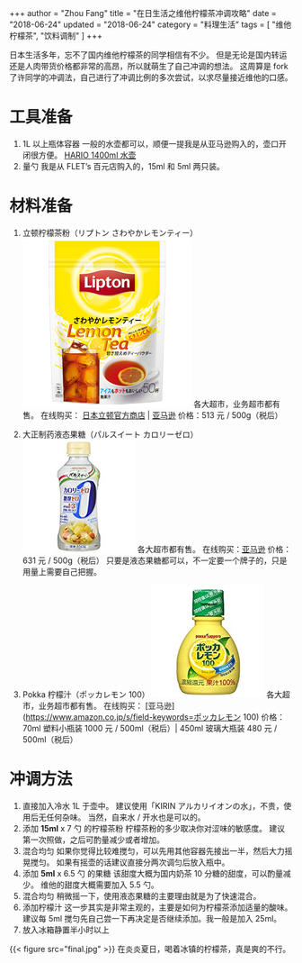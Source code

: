 
+++
author = "Zhou Fang"
title = "在日生活之维他柠檬茶冲调攻略"
date = "2018-06-24"
updated = "2018-06-24"
category = "料理生活"
tags = [
    "维他柠檬茶",
    "饮料调制"
]
+++

日本生活多年，忘不了国内维他柠檬茶的同学相信有不少。
但是无论是国内转运还是人肉带货价格都非常的高昂，所以就萌生了自己冲调的想法。
这周算是 fork 了许同学的冲调法，自己进行了冲调比例的多次尝试，以求尽量接近维他的口感。
<!--more-->
# 工具准备
1. 1L 以上瓶体容器
一般的水壶都可以，顺便一提我是从亚马逊购入的，壶口开闭很方便。
[HARIO 1400ml 水壶](http://amzn.asia/7NZPhhA)
2. 量勺
我是从 FLET’s 百元店购入的，15ml 和 5ml 两只装。

# 材料准备
1. 立顿柠檬茶粉（リプトン さわやかレモンティー）
   ![リプトン さわやかレモンティー](lemontea.png)
    各大超市，业务超市都有售。
    在线购买：
    [日本立顿官方商店](https://item.rakuten.co.jp/lipton-brooke/10001286/) | [亚马逊](https://www.amazon.co.jp/s/field-keywords=リプトンさわやかレモンティー)
    价格：513 元 / 500g（税后）

2. 大正制药液态果糖（パルスイート カロリーゼロ）
    ![パルスイート カロリーゼロ](sugar.jpg)
    各大超市都有售。
    在线购买：[亚马逊](https://www.amazon.co.jp/s/ref=nb_sb_noss?__mk_ja_JP=カタカナ&#038;url=search-alias%3Daps&#038;field-keywords=パルスイート+カロリーゼロ+液体)
    价格：631 元 / 500g（税后）
    只要是液态果糖都可以，不一定要一个牌子的，只是用量上需要自己把握。

3. Pokka 柠檬汁（ポッカレモン 100）
    ![ポッカレモン 100](lemonjuice.jpg)
    各大超市，业务超市都有售。
    在线购买：
    [亚马逊](https://www.amazon.co.jp/s/field-keywords=ポッカレモン 100)
    价格：70ml 塑料小瓶装 1000 元 / 500ml（税后）| 450ml 玻璃大瓶装 480 元 / 500ml（税后） 

# 冲调方法
1. 直接加入冷水 1L 于壶中。
建议使用「KIRIN アルカリイオンの水」，不贵，使用后无任何杂味。
当然，自来水 / 开水也是可以的。
2. 添加 **15ml** x 7 勺 的柠檬茶粉
柠檬茶粉的多少取决你对涩味的敏感度。
建议第一次照做，之后可酌量减少或者增加。
3. 混合均匀
如果你觉得比较难搅匀，可以先用其他容器先接出一半，然后大力摇晃搅匀。
如果有摇壶的话建议直接分两次调匀后放入瓶中。
4. 添加 **5ml** x 6.5 勺 的果糖
该甜度大概为国内奶茶 10 分糖的甜度，可以酌量减少。
维他的甜度大概需要加入 5.5 勺。
5. 混合均匀
稍微摇一下，使用液态果糖的主要理由就是为了快速混合。
6. 添加柠檬汁
这一步其实是非常主观的，主要是如何为柠檬茶添加适量的酸味。
建议每 5ml 搅匀先自己尝一下再决定是否继续添加。我一般是加入 25ml。
7. 放入冰箱静置半小时以上

{{< figure src="final.jpg" >}}
在炎炎夏日，喝着冰镇的柠檬茶，真是爽的不行。
